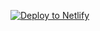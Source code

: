 

[![Deploy to Netlify](https://www.netlify.com/img/deploy/button.svg)](https://app.netlify.com/start/deploy?repository=https://gitlab.com/suzanne.aitchison/dtn-with-toml-settings-and-usage&fullConfiguration=true)


